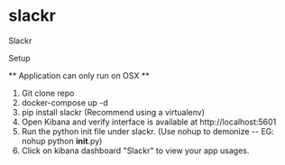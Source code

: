 # slackr
Slackr

Setup

** Application can only run on OSX **

1. Git clone repo
2. docker-compose up -d
3. pip install slackr (Recommend using a virtualenv)
4. Open Kibana and verify interface is available at http://localhost:5601
5. Run the python init file under slackr. (Use nohup to demonize -- EG: nohup python __init__.py)
6. Click on kibana dashboard "Slackr" to view your app usages.